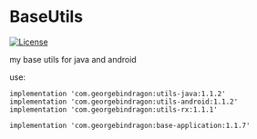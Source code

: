 # BaseUtils

[![License](https://img.shields.io/badge/license-MIT-blue.svg?style=flat)](http://opensource.org/licenses/MIT "Feel free to contribute.")

my base utils for java and android


use:

    
    implementation 'com.georgebindragon:utils-java:1.1.2'
    implementation 'com.georgebindragon:utils-android:1.1.2'
    implementation 'com.georgebindragon:utils-rx:1.1.1'
    
    implementation 'com.georgebindragon:base-application:1.1.7'
